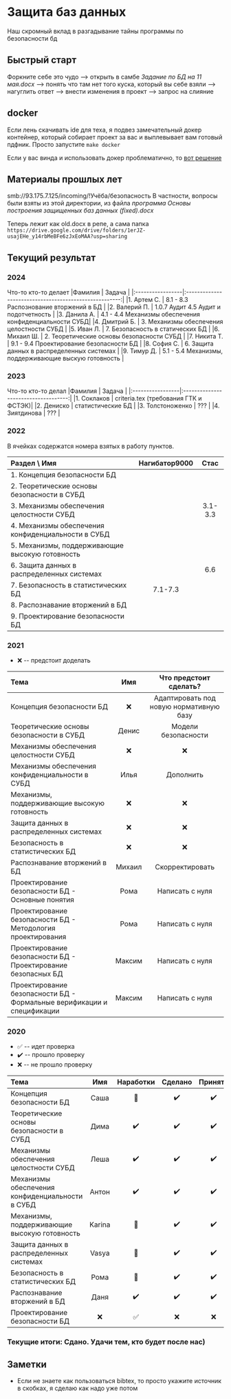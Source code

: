 # Защита баз данных

Наш скромный вклад в разгадывание тайны программы по безопасности бд

## Быстрый старт

Форкните себе это чудо --> открыть в самбе *Задание по БД на 11 мая.docx* --> понять что там нет того куска, который вы себе взяли --> нагуглить ответ --> внести изменения в проект --> запрос на слияние

## docker

Если лень скачивать ide для теха, я подвез замечательный докер контейнер, который собирает проект за вас и выплевывает вам готовый пдфник. Просто запустите `make docker`

Если у вас винда и использовать докер проблематично, то [вот решение](https://ubuntu.com/tutorials/tutorial-install-ubuntu-desktop#1-overview)

## Материалы прошлых лет

smb://93.175.7.125/incoming/!Учёба/безопасность
В частности, вопросы были взяты из этой директории, из файла *программа Основы построения защищенных баз данных (fixed).docx*

Теперь лежит как old.docx в репе, а сама папка ```https://drive.google.com/drive/folders/1erJZ-usajEHe_y14rbMeBFe6zJxEoMAA?usp=sharing```

## Текущий результат

### 2024

Что-то кто-то делает
|Фамилия           |  Задача                                                |
|:-----------------|:------------------------------------------------------:|
|1. Артем С.       | 8.1 - 8.3 Распознование вторжений в БД                 |
|2. Валерий П.     | 1.0.7 Аудит 4.5 Аудит и подотчетность                  |
|3. Данила А.      | 4.1 - 4.4 Механизмы обеспечения конфиденциальности СУБД|
|4. Дмитрий Б.     | 3. Механизмы обеспечения целостности  СУБД             |
|5. Иван Л.        | 7. Безопасность в статических БД                       |
|6. Михаил Ш.      | 2. Теоретические основы безопасности СУБД              |
|7. Никита Т.      | 9.1 - 9.4 Проектирование безопасности БД               |
|8. София С.       | 6. Защита данных в распределенных системах             |
|9. Тимур Д.       | 5.1 - 5.4 Механизмы, поддерживающие выскую готовность  |


### 2023

Что-то кто-то делал
|Фамилия           |  Задача                              |
|:-----------------|:------------------------------------:|
|1. Соклаков       | criteria.tex (требования ГТК и ФСТЭК)|
|2. Дениско        | статистические БД                    |
|3. Толстоноженко  |                 ???                  |
|4. Зиятдинова     |                 ???                  |

### 2022

В ячейках содержатся номера взятых в работу пунктов.

| Раздел \ Имя                                       | Нагибатор9000 | Стас    |
|:---------------------------------------------------|:-------------:|:-------:|
| 1. Концепция безопасности БД                       |               |         |
| 2. Теоретические основы безопасности в СУБД        |               |         |
| 3. Механизмы обеспечения целостности СУБД          |               | 3.1-3.3 |
| 4. Механизмы обеспечения конфиденциальности в СУБД |               |         |
| 5. Механизмы, поддерживающие высокую готовность    |               |         |
| 6. Защита данных в распределенных системах         |               |   6.6   |
| 7. Безопасность в статистических БД                | 7.1-7.3       |         |
| 8. Распознавание вторжений в БД                    |               |         |
| 9. Проектирование безопасности БД                  |               |         |

### 2021

* :x: -- предстоит доделать

| Тема | Имя | Что предстоит сделать? |
| :--- | :-: | :--------------------: |
| Концепция безопасности БД                       | :x: | Адаптировать под новую нормативную базу |
| Теоретические основы безопасности в СУБД        | Денис | Модели безопасности |
| Механизмы обеспечения целостности СУБД          | :x: | :x: |
| Механизмы обеспечения конфиденциальности в СУБД | Илья | Дополнить |
| Механизмы, поддерживающие высокую готовность    | :x: | :x: |
| Защита данных в распределенных системах         | :x: | :x: |
| Безопасность в статистических БД                | :x: | :x: |
| Распознавание вторжений в БД                    | Михаил | Скорректировать |
| Проектирование безопасности БД - Основные понятия | Рома | Написать с нуля |
| Проектирование безопасности БД - Методология проектирования | Рома | Написать с нуля |
| Проектирование безопасности БД - Проектирование безопасных БД | Максим | Написать с нуля |
| Проектирование безопасности БД - Формальные верификации и спецификации | Максим | Написать с нуля |

### 2020

* :white_check_mark: -- идет проверка
* :heavy_check_mark: -- прошло проверку
* :x: -- не прошло проверку

| Тема | Имя | Наработки | Сделано | Принято |
| :--- | :-: | :--------:| :-----: | :-----: |
| Концепция безопасности БД                       | Саша | :poop: | :heavy_check_mark: | :heavy_check_mark: |
| Теоретические основы безопасности в СУБД        | Дима | :heavy_check_mark: | :heavy_check_mark: | :heavy_check_mark: |
| Механизмы обеспечения целостности СУБД          | Леша | :heavy_check_mark: | :heavy_check_mark: | :heavy_check_mark: |
| Механизмы обеспечения конфиденциальности в СУБД | Антон | :heavy_check_mark: | :heavy_check_mark: | :heavy_check_mark: |
| Механизмы, поддерживающие высокую готовность    | Karina | :poop: | :heavy_check_mark: | :heavy_check_mark: |
| Защита данных в распределенных системах         | Vasya | :poop: | :heavy_check_mark: | :heavy_check_mark: |
| Безопасность в статистических БД                | Рома | :poop: | :heavy_check_mark: | :heavy_check_mark: |
| Распознавание вторжений в БД                    | Даня | :heavy_check_mark: | :heavy_check_mark: | :heavy_check_mark: |
| Проектирование безопасности БД                  | :x: | :white_check_mark: | :x: | :x: |

### Текущие итоги: Сдано. Удачи тем, кто будет после нас)

## Заметки

* Если не знаете как пользоваться bibtex, то просто укажите источник в скобках, я сделаю как надо уже потом
